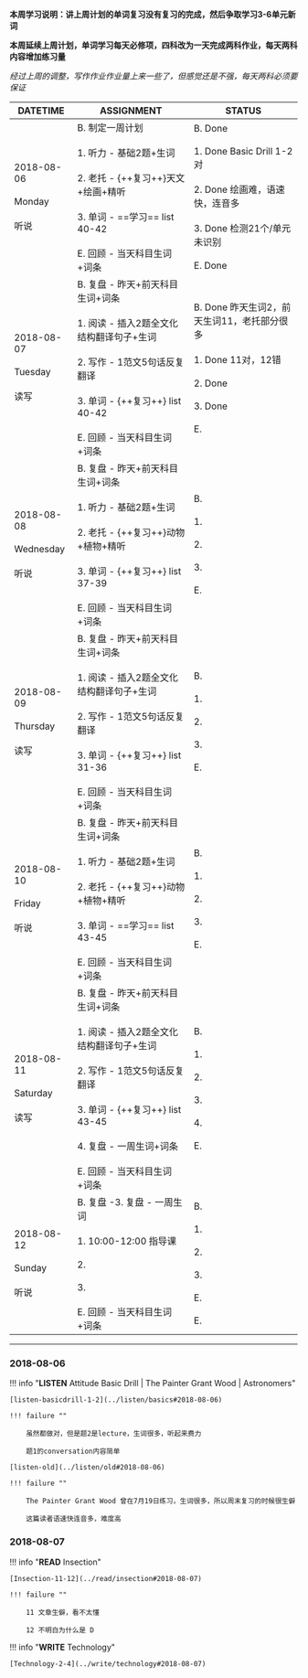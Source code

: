 **本周学习说明：讲上周计划的单词复习没有复习的完成，然后争取学习3-6单元新词**

**本周延续上周计划，单词学习每天必修项，四科改为一天完成两科作业，每天两科内容增加练习量**

*经过上周的调整，写作作业作业量上来一些了，但感觉还是不强，每天两科必须要保证*


DATETIME |  ASSIGNMENT | STATUS
------------ | ------------- | -------------
2018-08-06 <br><br> Monday<br><br>听说 | B.  制定一周计划<br><br>1. 听力 - 基础2题+生词<br><br> 2. 老托 - {++复习++}天文+绘画+精听<br><br>3. 单词 - ==学习== list 40-42 <br><br>E. 回顾 - 当天科目生词+词条 | B. Done<br><br>1. Done Basic Drill 1-2 对<br><br>2. Done 绘画难，语速快，连音多<br><br>3. Done 检测21个/单元未识别<br><br>E. Done
2018-08-07 <br><br> Tuesday<br><br>读写 | B. 复盘 - 昨天+前天科目生词+词条<br><br> 1. 阅读 - 插入2题全文化结构翻译句子+生词<br><br>2. 写作 - 1范文5句话反复翻译<br><br>3. 单词 - {++复习++} list 40-42 <br><br>E. 回顾 - 当天科目生词+词条 | B. Done 昨天生词2，前天生词11，老托部分很多<br><br>1. Done 11对，12错<br><br>2. Done<br><br>3. Done<br><br>E.
2018-08-08 <br><br> Wednesday<br><br>听说  | B. 复盘 - 昨天+前天科目生词+词条<br><br>1. 听力 - 基础2题+生词<br><br> 2. 老托 - {++复习++}动物+植物+精听<br><br>3. 单词 - {++复习++} list 37-39 <br><br>E. 回顾 - 当天科目生词+词条 | B. <br><br>1. <br><br>2. <br><br>3. <br><br>E.
2018-08-09 <br><br> Thursday <br><br>读写 | B. 复盘 - 昨天+前天科目生词+词条<br><br>1. 阅读 - 插入2题全文化结构翻译句子+生词<br><br>2. 写作 - 1范文5句话反复翻译<br><br>3. 单词 - {++复习++} list 31-36 <br><br>E. 回顾 - 当天科目生词+词条 | B. <br><br>1. <br><br>2. <br><br>3. <br><br>E.
2018-08-10 <br><br> Friday <br><br>听说 | B. 复盘 - 昨天+前天科目生词+词条 <br><br>1. 听力 - 基础2题+生词<br><br> 2. 老托 - {++复习++}动物+植物+精听<br><br>3. 单词 - ==学习== list 43-45 <br><br>E. 回顾 - 当天科目生词+词条 | B. <br><br>1. <br><br>2. <br><br>3. <br><br>E.
2018-08-11 <br><br> Saturday <br><br>读写 | B. 复盘 - 昨天+前天科目生词+词条<br><br>1. 阅读 - 插入2题全文化结构翻译句子+生词<br><br>2. 写作 - 1范文5句话反复翻译<br><br>3. 单词 - {++复习++} list 43-45<br><br>4. 复盘 - 一周生词+词条<br><br>E. 回顾 - 当天科目生词+词条 | B. <br><br>1. <br><br>2. <br><br>3. <br><br>4. <br><br>E.
2018-08-12 <br><br> Sunday<br><br>听说  | B. 复盘 -3. 复盘 - 一周生词<br><br>1. 10:00-12:00 指导课<br><br>2. <br><br>3. <br><br>E. 回顾 - 当天科目生词+词条 | B. <br><br>1. <br><br>2. <br><br>3. <br><br>E. <br><br>E.


----

### 2018-08-06
        
!!! info "**LISTEN** Attitude Basic Drill | The Painter Grant Wood | Astronomers"
    
    [listen-basicdrill-1-2](../listen/basics#2018-08-06)
    
    !!! failure ""
    
        虽然都做对，但是题2是lecture，生词很多，听起来费力
        
        题1的conversation内容简单
    
    [listen-old](../listen/old#2018-08-06)
    
    !!! failure ""
    
        The Painter Grant Wood 曾在7月19日练习，生词很多，所以周末复习的时候很生僻
        
        这篇读者语速快连音多，难度高
    
### 2018-08-07

!!! info "**READ** Insection"
    
    [Insection-11-12](../read/insection#2018-08-07)
    
    !!! failure ""
    
        11 文章生僻，看不太懂
        
        12 不明白为什么是 D
        
!!! info "**WRITE** Technology"
    
    [Technology-2-4](../write/technology#2018-08-07)
